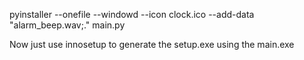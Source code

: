 pyinstaller  --onefile --windowd --icon clock.ico --add-data "alarm_beep.wav;." main.py

Now just use innosetup to generate the setup.exe using the main.exe
